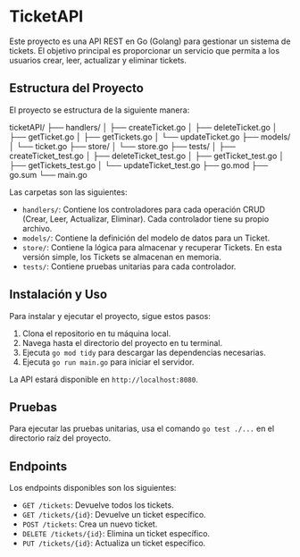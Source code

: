 # TicketAPI

Este proyecto es una API REST en Go (Golang) para gestionar un sistema de tickets. El objetivo principal es proporcionar un servicio que permita a los usuarios crear, leer, actualizar y eliminar tickets.

## Estructura del Proyecto

El proyecto se estructura de la siguiente manera:

ticketAPI/
├── handlers/
│ ├── createTicket.go
│ ├── deleteTicket.go
│ ├── getTicket.go
│ ├── getTickets.go
│ └── updateTicket.go
├── models/
│ └── ticket.go
├── store/
│ └── store.go
├── tests/
│ ├── createTicket_test.go
│ ├── deleteTicket_test.go
│ ├── getTicket_test.go
│ ├── getTickets_test.go
│ └── updateTicket_test.go
├── go.mod
├── go.sum
└── main.go


Las carpetas son las siguientes:

- `handlers/`: Contiene los controladores para cada operación CRUD (Crear, Leer, Actualizar, Eliminar). Cada controlador tiene su propio archivo.
- `models/`: Contiene la definición del modelo de datos para un Ticket.
- `store/`: Contiene la lógica para almacenar y recuperar Tickets. En esta versión simple, los Tickets se almacenan en memoria.
- `tests/`: Contiene pruebas unitarias para cada controlador.

## Instalación y Uso

Para instalar y ejecutar el proyecto, sigue estos pasos:

1. Clona el repositorio en tu máquina local.
2. Navega hasta el directorio del proyecto en tu terminal.
3. Ejecuta `go mod tidy` para descargar las dependencias necesarias.
4. Ejecuta `go run main.go` para iniciar el servidor.

La API estará disponible en `http://localhost:8080`.

## Pruebas

Para ejecutar las pruebas unitarias, usa el comando `go test ./...` en el directorio raíz del proyecto.

## Endpoints

Los endpoints disponibles son los siguientes:

- `GET /tickets`: Devuelve todos los tickets.
- `GET /tickets/{id}`: Devuelve un ticket específico.
- `POST /tickets`: Crea un nuevo ticket.
- `DELETE /tickets/{id}`: Elimina un ticket específico.
- `PUT /tickets/{id}`: Actualiza un ticket específico.
